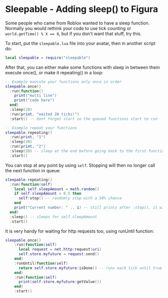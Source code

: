 # Sleepable - Adding sleep() to Figura

Some people who came from Roblox wanted to have a sleep function. Normally you would rethink your code to use tick counting or `world.getTime() % X == 0`, but if you don't want that stuff, try this.

To start, put the `sleepable.lua` file into your avatar, then in another script do:
```lua
local sleepable = require("sleepable")
```
After that, you can either make some functions with sleep in between them execute once(), or make it repeating() in a loop:
```lua
-- Example execute your functions only once in order
sleepable.once()
  :run(function()
    print("multi line")
    print("code here")
  end)
  :sleep(20)
  :run(print, "waited 20 ticks!")
  :start() -- dont forget start so the queued functions start to run

-- Example repeat your functions
sleepable.repeating()
  :run(print, "1")
  :sleep(20)
  :run(print, "2")
  :sleep(20) -- sleep at the end before going back to the first function
  :start()
```
You can stop at any point by using `self`. Stopping will then no longer call the next function in queue:
```lua
sleepable.repeating()
  :run(function(self)
    local self.sleepAmount = math.random()
    if self.sleepAmount < 0.5 then
      self:stop() -- randomly stop with a 50% chance
    end
    print("Current number: " .. i) -- still prints after :stop(), it will still finish current function
  end)
  :sleep() -- sleeps for self.sleepAmount
  :start()
```
It is very handy for waiting for http requests too, using runUntil function:
```lua
sleepable.once()
    :run(function(self)
      local request = net.http:request(uri)
      self.store.myfuture = request:send()
    end)
    :runUntil(function(self)
      return self.store.myfuture:isDone() -- runs each tick until true is returned
    end)
    :run(function(self)
      print(self.store.myfuture:getValue())
    end)
    :start()
```